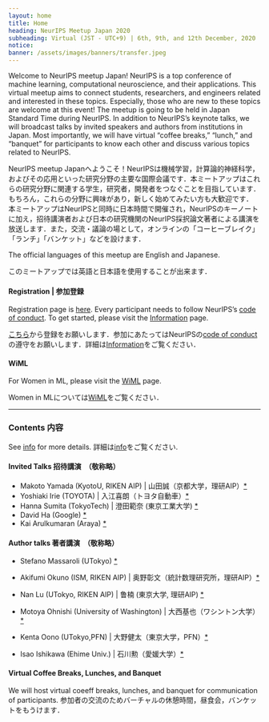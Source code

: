 ```yaml
---
layout: home
title: Home
heading: NeurIPS Meetup Japan 2020
subheading: Virtual (JST - UTC+9) | 6th, 9th, and 12th December, 2020
notice: 
banner: /assets/images/banners/transfer.jpeg
---
```


Welcome to NeurIPS meetup Japan! NeurIPS is a top conference of machine learning, computational neuroscience, and their applications. This virtual meetup aims to connect students, researchers, and engineers related and interested in these topics. Especially, those who are new to these topics are welcome at this event! 
The meetup is going to be held in Japan Standard Time during NeurIPS. In addition to NeurIPS’s keynote talks, we will broadcast talks by invited speakers and authors from institutions in Japan. Most importantly, we will have virtual “coffee breaks,” “lunch,” and “banquet” for participants to know each other and discuss various topics related to NeurIPS. 

NeurIPS meetup Japanへようこそ！NeurIPSは機械学習，計算論的神経科学，およびその応用といった研究分野の主要な国際会議です．本ミートアップはこれらの研究分野に関連する学生，研究者，開発者をつなぐことを目指しています．もちろん，これらの分野に興味があり，新しく始めてみたい方も大歓迎です． 本ミートアップはNeurIPSと同時に日本時間で開催され，NeurIPSのキーノートに加え，招待講演者および日本の研究機関のNeurIPS採択論文著者による講演を放送します．また，交流・議論の場として，オンラインの「コーヒーブレイク」「ランチ」「バンケット」などを設けます．


The official languages of this meetup are English and Japanese. 

このミートアップでは英語と日本語を使用することが出来ます．

#### Registration \| 参加登録

Registration page is [here](https://c5dc59ed978213830355fc8978.doorkeeper.jp/events/114241). Every participant needs to follow NeurIPS’s [code of conduct](https://nips.cc/public/CodeOfConduct). To get started, please visit the [Information](/info.html) page.

[こちら](https://c5dc59ed978213830355fc8978.doorkeeper.jp/events/114241)から登録をお願いします．参加にあたってはNeurIPSの[code of conduct](https://nips.cc/public/CodeOfConduct)の遵守をお願いします．詳細は[Information](/info.html)をご覧ください．

#### WiML

For Women in ML, please visit the [WiML](/wiml.html) page.

Women in MLについては[WiML](/wiml.html)をご覧ください．

---

### Contents 内容

See [info](/info.html) for more details. 詳細は[info](/info.html)をご覧ください.

#### Invited Talks 招待講演　（敬称略）

- Makoto Yamada (KyotoU, RIKEN AIP) \| 山田誠（京都大学，理研AIP）[*](https://neuripsmeetupjapan.github.io/talk/2020/12/06/talk1.html)
- Yoshiaki Irie (TOYOTA) \| 入江喜朗（トヨタ自動車）[*](https://neuripsmeetupjapan.github.io/talk/2020/12/06/talk2.html)
- Hanna Sumita (TokyoTech) \| 澄田範奈 (東京工業大学) [*](https://neuripsmeetupjapan.github.io/talk/2020/12/09/talk3.html)
- David Ha (Google) [*](https://neuripsmeetupjapan.github.io/talk/2020/12/09/talk4.html)
- Kai Arulkumaran (Araya) [*](https://neuripsmeetupjapan.github.io/talk/2020/12/12/talk5.html)

#### Author talks  著者講演　（敬称略）

- Stefano Massaroli (UTokyo) [*](https://neuripsmeetupjapan.github.io/discussion/2020/12/06/study1.html)
- Akifumi Okuno (ISM, RIKEN AIP) \| 奥野彰文（統計数理研究所，理研AIP）[*](https://neuripsmeetupjapan.github.io/discussion/2020/12/06/study2.html)
- Nan Lu (UTokyo, RIKEN AIP) \| 鲁楠 (東京大学, 理研AIP) [*](https://neuripsmeetupjapan.github.io/discussion/2020/12/06/study3.html)

- Motoya Ohnishi (University of Washington) \| 大西基也（ワシントン大学） [*](https://neuripsmeetupjapan.github.io/discussion/2020/12/12/study4.html)
- Kenta Oono (UTokyo,PFN) \| 大野健太（東京大学，PFN）[*](https://neuripsmeetupjapan.github.io/discussion/2020/12/12/study5.html)
- Isao Ishikawa (Ehime Univ.) \| 石川勲（愛媛大学）[*](https://neuripsmeetupjapan.github.io/discussion/2020/12/12/study6.html)

#### Virtual Coffee Breaks, Lunches, and Banquet

We will host virtual coeeff breaks, lunches, and banquet for communication of participants. 参加者の交流のためバーチャルの休憩時間，昼食会，バンケットをもうけます．